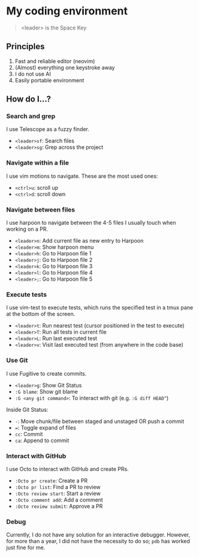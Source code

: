 # My coding environment

> \<leader> is the Space Key

## Principles

1. Fast and reliable editor (neovim)
2. (Almost) everything one keystroke away
3. I do not use AI
4. Easily portable environment

## How do I...?

### Search and grep

I use Telescope as a fuzzy finder.

- `<leader>sf`: Search files
- `<leader>sg`: Grep across the project

### Navigate within a file

I use vim motions to navigate. These are the most used ones:

- `<ctrl>u`: scroll up
- `<ctrl>d`: scroll down

### Navigate between files

I use harpoon to navigate between the 4-5 files I usually touch when working on a PR.

- `<leader>n`: Add current file as new entry to Harpoon
- `<leader>m`: Show harpoon menu
- `<leader>h`: Go to Harpoon file 1
- `<leader>j`: Go to Harpoon file 2
- `<leader>k`: Go to Harpoon file 3
- `<leader>l`: Go to Harpoon file 4
- `<leader>;`: Go to Harpoon file 5

### Execute tests

I use vim-test to execute tests, which runs the specified test in a tmux pane at the bottom of the screen.

- `<leader>t`: Run nearest test (cursor positioned in the test to execute)
- `<leader>T`: Run all tests in current file
- `<leader>L`: Run last executed test
- `<leader>v`: Visit last executed test (from anywhere in the code base)

### Use Git

I use Fugitive to create commits.

- `<leader>g`: Show Git Status
- `:G blame`: Show git blame
- `:G <any git command>`: To interact with git (e.g. `:G diff HEAD^`)

Inside Git Status:
- `-`: Move chunk/file between staged and unstaged OR push a commit
- `=`: Toggle expand of files
- `cc`: Commit
- `ca`: Append to commit

### Interact with GitHub

I use Octo to interact with GitHub and create PRs.

- `:Octo pr create`: Create a PR
- `:Octo pr list`: Find a PR to review
- `:Octo review start`: Start a review
- `:Octo comment add`: Add a comment
- `:Octo review submit`: Approve a PR

### Debug

Currently, I do not have any solution for an interactive debugger. However, for more than a year, I did not have the necessity to do so; `pdb` has worked just fine for me.
